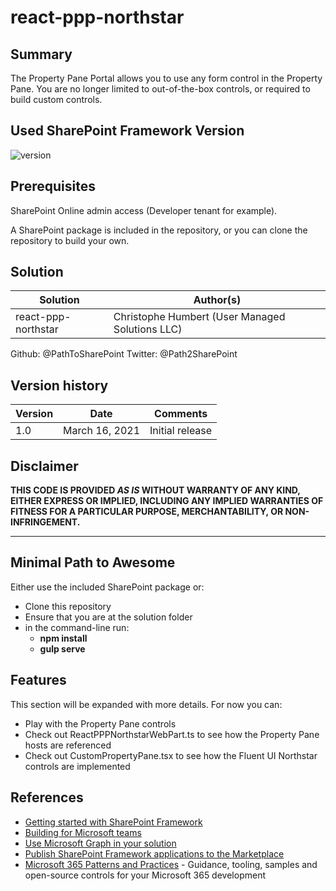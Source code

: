 # react-ppp-northstar

## Summary

The Property Pane Portal allows you to use any form control in the Property Pane. You are no longer limited to out-of-the-box controls, or required to build custom controls.

## Used SharePoint Framework Version

![version](https://img.shields.io/badge/version-1.12-green.svg)

## Prerequisites

SharePoint Online admin access (Developer tenant for example).

A SharePoint package is included in the repository, or you can clone the repository to build your own.

## Solution

Solution|Author(s)
--------|---------
react-ppp-northstar | Christophe Humbert (User Managed Solutions LLC)

Github: @PathToSharePoint 
Twitter: @Path2SharePoint

## Version history

Version|Date|Comments
-------|----|--------
1.0|March 16, 2021|Initial release

## Disclaimer

**THIS CODE IS PROVIDED *AS IS* WITHOUT WARRANTY OF ANY KIND, EITHER EXPRESS OR IMPLIED, INCLUDING ANY IMPLIED WARRANTIES OF FITNESS FOR A PARTICULAR PURPOSE, MERCHANTABILITY, OR NON-INFRINGEMENT.**

---

## Minimal Path to Awesome

Either use the included SharePoint package or:

- Clone this repository
- Ensure that you are at the solution folder
- in the command-line run:
  - **npm install**
  - **gulp serve**

## Features

This section will be expanded with more details. For now you can:

- Play with the Property Pane controls
- Check out ReactPPPNorthstarWebPart.ts to see how the Property Pane hosts are referenced
- Check out CustomPropertyPane.tsx to see how the Fluent UI Northstar controls are implemented

## References

- [Getting started with SharePoint Framework](https://docs.microsoft.com/en-us/sharepoint/dev/spfx/set-up-your-developer-tenant)
- [Building for Microsoft teams](https://docs.microsoft.com/en-us/sharepoint/dev/spfx/build-for-teams-overview)
- [Use Microsoft Graph in your solution](https://docs.microsoft.com/en-us/sharepoint/dev/spfx/web-parts/get-started/using-microsoft-graph-apis)
- [Publish SharePoint Framework applications to the Marketplace](https://docs.microsoft.com/en-us/sharepoint/dev/spfx/publish-to-marketplace-overview)
- [Microsoft 365 Patterns and Practices](https://aka.ms/m365pnp) - Guidance, tooling, samples and open-source controls for your Microsoft 365 development